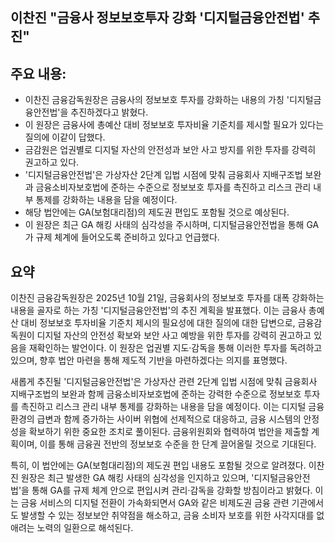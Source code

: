 ## 이찬진 "금융사 정보보호투자 강화 '디지털금융안전법' 추진"

## 주요 내용:
*   이찬진 금융감독원장은 금융사의 정보보호 투자를 강화하는 내용의 가칭 '디지털금융안전법'을 추진하겠다고 밝혔다.
*   이 원장은 금융사에 총예산 대비 정보보호 투자비율 기준치를 제시할 필요가 있다는 질의에 이같이 답했다.
*   금감원은 업권별로 디지털 자산의 안전성과 보안 사고 방지를 위한 투자를 강력히 권고하고 있다.
*   '디지털금융안전법'은 가상자산 2단계 입법 시점에 맞춰 금융회사 지배구조법 보완과 금융소비자보호법에 준하는 수준으로 정보보호 투자를 촉진하고 리스크 관리 내부 통제를 강화하는 내용을 담을 예정이다.
*   해당 법안에는 GA(보험대리점)의 제도권 편입도 포함될 것으로 예상된다.
*   이 원장은 최근 GA 해킹 사태의 심각성을 주시하며, 디지털금융안전법을 통해 GA가 규제 체계에 들어오도록 준비하고 있다고 언급했다.

## 요약

이찬진 금융감독원장은 2025년 10월 21일, 금융회사의 정보보호 투자를 대폭 강화하는 내용을 골자로 하는 가칭 '디지털금융안전법'의 추진 계획을 발표했다. 이는 금융사 총예산 대비 정보보호 투자비율 기준치 제시의 필요성에 대한 질의에 대한 답변으로, 금융감독원이 디지털 자산의 안전성 확보와 보안 사고 예방을 위한 투자를 강력히 권고하고 있음을 재확인하는 발언이다. 이 원장은 업권별 지도·감독을 통해 이러한 투자를 독려하고 있으며, 향후 법안 마련을 통해 제도적 기반을 마련하겠다는 의지를 표명했다.

새롭게 추진될 '디지털금융안전법'은 가상자산 관련 2단계 입법 시점에 맞춰 금융회사 지배구조법의 보완과 함께 금융소비자보호법에 준하는 강력한 수준으로 정보보호 투자를 촉진하고 리스크 관리 내부 통제를 강화하는 내용을 담을 예정이다. 이는 디지털 금융 환경의 급변과 함께 증가하는 사이버 위협에 선제적으로 대응하고, 금융 시스템의 안정성을 확보하기 위한 중요한 조치로 풀이된다. 금융위원회와 협력하여 법안을 제출할 계획이며, 이를 통해 금융권 전반의 정보보호 수준을 한 단계 끌어올릴 것으로 기대된다.

특히, 이 법안에는 GA(보험대리점)의 제도권 편입 내용도 포함될 것으로 알려졌다. 이찬진 원장은 최근 발생한 GA 해킹 사태의 심각성을 인지하고 있으며, '디지털금융안전법'을 통해 GA를 규제 체계 안으로 편입시켜 관리·감독을 강화할 방침이라고 밝혔다. 이는 금융 서비스의 디지털 전환이 가속화되면서 GA와 같은 비제도권 금융 관련 기관에서도 발생할 수 있는 정보보안 취약점을 해소하고, 금융 소비자 보호를 위한 사각지대를 없애려는 노력의 일환으로 해석된다.